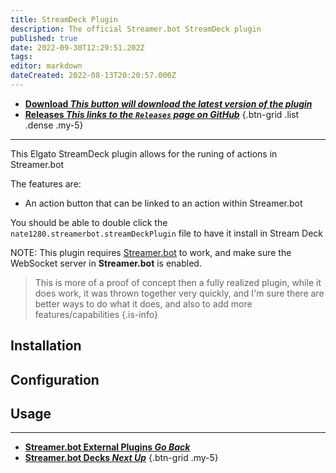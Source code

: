 ```yaml
---
title: StreamDeck Plugin
description: The official Streamer.bot StreamDeck plugin
published: true
date: 2022-09-30T12:29:51.202Z
tags: 
editor: markdown
dateCreated: 2022-08-13T20:20:57.000Z
---
```


- [<i class="mdi mdi-download"></i> **Download *<i class="mdi mdi-github"></i> This button will download the latest version of the plugin***](https://github.com/nate1280/streamdeck-Streamer.bot/releases/latest/download/nate1280.streamerbot.streamDeckPlugin)
- [<i class="mdi mdi-chevron-right"></i> **Releases *<i class="mdi mdi-github"></i> This links to the `Releases` page on GitHub***](https://github.com/nate1280/streamdeck-Streamer.bot/releases)
{.btn-grid .list .dense .my-5}

***

This Elgato StreamDeck plugin allows for the runing of actions in Streamer.bot

The features are:
- An action button that can be linked to an action within Streamer.bot

You should be able to double click the `nate1280.streamerbot.streamDeckPlugin` file to have it install in Stream Deck

NOTE: This plugin requires [Streamer.bot](https://streamer.bot) to work, and make sure the WebSocket server in **Streamer.bot** is enabled.

> This is more of a proof of concept then a fully realized plugin, while it does work, it was thrown together very quickly, and I'm sure there are better ways to do what it does, and also to add more features/capabilities
{.is-info}

## Installation

## Configuration

## Usage

---

- [<i class="mdi mdi-chevron-left"></i>**Streamer.bot External Plugins *Go Back***](/en/Plugins)
- [<i class="mdi mdi-table"></i> **Streamer.bot Decks *Next Up***](https://wiki.streamer.bot/en/Extended-Features/HTML-Decks)
{.btn-grid .my-5}